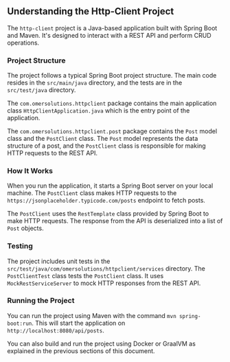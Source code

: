 # 
## Understanding the Http-Client Project

The `http-client` project is a Java-based application built with Spring Boot and Maven. It's designed to interact with a REST API and perform CRUD operations.

### Project Structure

The project follows a typical Spring Boot project structure. The main code resides in the `src/main/java` directory, and the tests are in the `src/test/java` directory.

The `com.omersolutions.httpclient` package contains the main application class `HttpClientApplication.java` which is the entry point of the application.

The `com.omersolutions.httpclient.post` package contains the `Post` model class and the `PostClient` class. The `Post` model represents the data structure of a post, and the `PostClient` class is responsible for making HTTP requests to the REST API.

### How It Works

When you run the application, it starts a Spring Boot server on your local machine. The `PostClient` class makes HTTP requests to the `https://jsonplaceholder.typicode.com/posts` endpoint to fetch posts.

The `PostClient` uses the `RestTemplate` class provided by Spring Boot to make HTTP requests. The response from the API is deserialized into a list of `Post` objects.

### Testing

The project includes unit tests in the `src/test/java/com/omersolutions/httpclient/services` directory. The `PostClientTest` class tests the `PostClient` class. It uses `MockRestServiceServer` to mock HTTP responses from the REST API.

### Running the Project

You can run the project using Maven with the command `mvn spring-boot:run`. This will start the application on `http://localhost:8080/api/posts`.

You can also build and run the project using Docker or GraalVM as explained in the previous sections of this document.